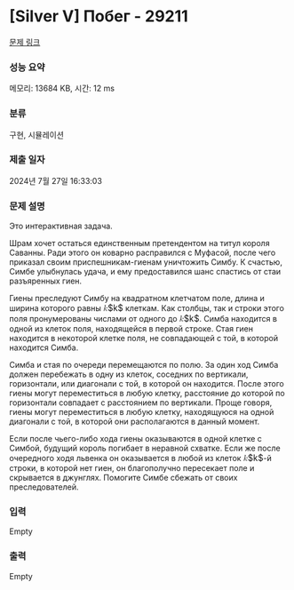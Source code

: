 # [Silver V] Побег - 29211 

[문제 링크](https://www.acmicpc.net/problem/29211) 

### 성능 요약

메모리: 13684 KB, 시간: 12 ms

### 분류

구현, 시뮬레이션

### 제출 일자

2024년 7월 27일 16:33:03

### 문제 설명

<p>Это интерактивная задача.</p>

<p>Шрам хочет остаться единственным претендентом на титул короля Саванны. Ради этого он коварно расправился с Муфасой, после чего приказал своим приспешникам-гиенам уничтожить Симбу. К счастью, Симбе улыбнулась удача, и ему предоставился шанс спастись от стаи разъяренных гиен.</p>

<p>Гиены преследуют Симбу на квадратном клетчатом поле, длина и ширина которого равны <mjx-container class="MathJax" jax="CHTML" style="font-size: 109%; position: relative;"><mjx-math class="MJX-TEX" aria-hidden="true"><mjx-mi class="mjx-i"><mjx-c class="mjx-c1D458 TEX-I"></mjx-c></mjx-mi></mjx-math><mjx-assistive-mml unselectable="on" display="inline"><math xmlns="http://www.w3.org/1998/Math/MathML"><mi>k</mi></math></mjx-assistive-mml><span aria-hidden="true" class="no-mathjax mjx-copytext">$k$</span></mjx-container> клеткам. Как столбцы, так и строки этого поля пронумерованы числами от одного до <mjx-container class="MathJax" jax="CHTML" style="font-size: 109%; position: relative;"><mjx-math class="MJX-TEX" aria-hidden="true"><mjx-mi class="mjx-i"><mjx-c class="mjx-c1D458 TEX-I"></mjx-c></mjx-mi></mjx-math><mjx-assistive-mml unselectable="on" display="inline"><math xmlns="http://www.w3.org/1998/Math/MathML"><mi>k</mi></math></mjx-assistive-mml><span aria-hidden="true" class="no-mathjax mjx-copytext">$k$</span></mjx-container>. Симба находится в одной из клеток поля, находящейся в первой строке. Стая гиен находится в некоторой клетке поля, не совпадающей с той, в которой находится Симба.</p>

<p>Симба и стая по очереди перемещаются по полю. За один ход Симба должен перебежать в одну из клеток, соседних по вертикали, горизонтали, или диагонали с той, в которой он находится. После этого гиены могут переместиться в любую клетку, расстояние до которой по горизонтали совпадает с расстоянием по вертикали. Проще говоря, гиены могут переместиться в любую клетку, находящуюся на одной диагонали с той, в которой они располагаются в данный момент.</p>

<p>Если после чьего-либо хода гиены оказываются в одной клетке с Симбой, будущий король погибает в неравной схватке. Если же после очередного ходя львенка он оказывается в любой из клеток <mjx-container class="MathJax" jax="CHTML" style="font-size: 109%; position: relative;"><mjx-math class="MJX-TEX" aria-hidden="true"><mjx-mi class="mjx-i"><mjx-c class="mjx-c1D458 TEX-I"></mjx-c></mjx-mi></mjx-math><mjx-assistive-mml unselectable="on" display="inline"><math xmlns="http://www.w3.org/1998/Math/MathML"><mi>k</mi></math></mjx-assistive-mml><span aria-hidden="true" class="no-mathjax mjx-copytext">$k$</span></mjx-container>-й строки, в которой нет гиен, он благополучно пересекает поле и скрывается в джунглях. Помогите Симбе сбежать от своих преследователей.</p>

### 입력 

 Empty

### 출력 

 Empty

